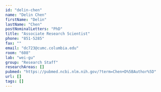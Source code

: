 ```yaml
---
id: "delin-chen"
name: "Delin Chen"
firstName: "Delin"
lastName: "Chen"
postNominalLetters: "PhD"
title: "Associate Research Scientist"
phone: "851-5285"
fax: ""
email: "dc723@cumc.columbia.edu"
room: "608"
lab: "wei-gu"
group: "Research Staff"
researchAreas: []
pubmed: "https://pubmed.ncbi.nlm.nih.gov/?term=Chen+D%5BAuthor%5D"
url: []
tags: []
---
```

